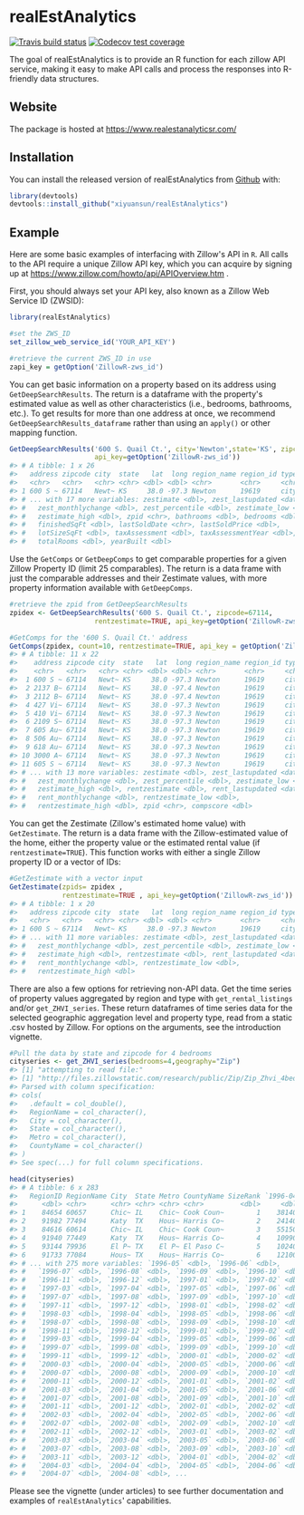 
<!-- README.md is generated from README.Rmd. Please edit that file -->
realEstAnalytics
================

<!-- badges: start -->
[![Travis build status](https://travis-ci.org/xiyuansun/realEstAnalytics.svg?branch=master)](https://travis-ci.org/xiyuansun/realEstAnalytics) [![Codecov test coverage](https://codecov.io/gh/xiyuansun/realEstAnalytics/branch/master/graph/badge.svg)](https://codecov.io/gh/xiyuansun/realEstAnalytics?branch=master) <!-- badges: end -->

The goal of realEstAnalytics is to provide an R function for each zillow API service, making it easy to make API calls and process the responses into R-friendly data structures.

Website
-------

The package is hosted at <https://www.realestanalyticsr.com/>

Installation
------------

You can install the released version of realEstAnalytics from [Github](https://github.com) with:

``` r
library(devtools)
devtools::install_github("xiyuansun/realEstAnalytics")
```

Example
-------

Here are some basic examples of interfacing with Zillow's API in `R`. All calls to the API require a unique Zillow API key, which you can acquire by signing up at <https://www.zillow.com/howto/api/APIOverview.htm> .

First, you should always set your API key, also known as a Zillow Web Service ID (ZWSID):

``` r
library(realEstAnalytics)

#set the ZWS_ID
set_zillow_web_service_id('YOUR_API_KEY')
```

``` r
#retrieve the current ZWS_ID in use
zapi_key = getOption('ZillowR-zws_id')
```

You can get basic information on a property based on its address using `GetDeepSearchResults`. The return is a dataframe with the property's estimated value as well as other characteristics (i.e., bedrooms, bathrooms, etc.). To get results for more than one address at once, we recommend `GetDeepSearchResults_dataframe` rather than using an `apply()` or other mapping function.

``` r
GetDeepSearchResults('600 S. Quail Ct.', city='Newton',state='KS', zipcode=NULL,
                     api_key=getOption('ZillowR-zws_id'))
#> # A tibble: 1 x 26
#>   address zipcode city  state   lat  long region_name region_id type 
#>   <chr>   <chr>   <chr> <chr> <dbl> <dbl> <chr>       <chr>     <chr>
#> 1 600 S ~ 67114   Newt~ KS     38.0 -97.3 Newton      19619     city 
#> # ... with 17 more variables: zestimate <dbl>, zest_lastupdated <date>,
#> #   zest_monthlychange <dbl>, zest_percentile <dbl>, zestimate_low <dbl>,
#> #   zestimate_high <dbl>, zpid <chr>, bathrooms <dbl>, bedrooms <dbl>,
#> #   finishedSqFt <dbl>, lastSoldDate <chr>, lastSoldPrice <dbl>,
#> #   lotSizeSqFt <dbl>, taxAssessment <dbl>, taxAssessmentYear <dbl>,
#> #   totalRooms <dbl>, yearBuilt <dbl>
```

Use the `GetComps` or `GetDeepComps` to get comparable properties for a given Zillow Property ID (limit 25 comparables). The return is a data frame with just the comparable addresses and their Zestimate values, with more property information available with `GetDeepComps`.

``` r
#retrieve the zpid from GetDeepSearchResults
zpidex <- GetDeepSearchResults('600 S. Quail Ct.', zipcode=67114,
                     rentzestimate=TRUE, api_key=getOption('ZillowR-zws_id'))$zpid

#GetComps for the '600 S. Quail Ct.' address
GetComps(zpidex, count=10, rentzestimate=TRUE, api_key = getOption('ZillowR-zws_id'))
#> # A tibble: 11 x 22
#>    address zipcode city  state   lat  long region_name region_id type 
#>    <chr>   <chr>   <chr> <chr> <dbl> <dbl> <chr>       <chr>     <chr>
#>  1 600 S ~ 67114   Newt~ KS     38.0 -97.3 Newton      19619     city 
#>  2 2137 B~ 67114   Newt~ KS     38.0 -97.4 Newton      19619     city 
#>  3 2112 B~ 67114   Newt~ KS     38.0 -97.4 Newton      19619     city 
#>  4 427 Vi~ 67114   Newt~ KS     38.0 -97.3 Newton      19619     city 
#>  5 410 Vi~ 67114   Newt~ KS     38.0 -97.3 Newton      19619     city 
#>  6 2109 S~ 67114   Newt~ KS     38.0 -97.3 Newton      19619     city 
#>  7 605 Au~ 67114   Newt~ KS     38.0 -97.3 Newton      19619     city 
#>  8 506 Au~ 67114   Newt~ KS     38.0 -97.3 Newton      19619     city 
#>  9 618 Au~ 67114   Newt~ KS     38.0 -97.3 Newton      19619     city 
#> 10 3000 A~ 67114   Newt~ KS     38.0 -97.3 Newton      19619     city 
#> 11 605 S ~ 67114   Newt~ KS     38.0 -97.3 Newton      19619     city 
#> # ... with 13 more variables: zestimate <dbl>, zest_lastupdated <date>,
#> #   zest_monthlychange <dbl>, zest_percentile <dbl>, zestimate_low <dbl>,
#> #   zestimate_high <dbl>, rentzestimate <dbl>, rent_lastupdated <date>,
#> #   rent_monthlychange <dbl>, rentzestimate_low <dbl>,
#> #   rentzestimate_high <dbl>, zpid <chr>, compscore <dbl>
```

You can get the Zestimate (Zillow's estimated home value) with `GetZestimate`. The return is a data frame with the Zillow-estimated value of the home, either the property value or the estimated rental value (if `rentzestimate=TRUE`). This function works with either a single Zillow property ID or a vector of IDs:

``` r
#GetZestimate with a vector input
GetZestimate(zpids= zpidex ,
             rentzestimate=TRUE , api_key=getOption('ZillowR-zws_id'))
#> # A tibble: 1 x 20
#>   address zipcode city  state   lat  long region_name region_id type 
#>   <chr>   <chr>   <chr> <chr> <dbl> <dbl> <chr>       <chr>     <chr>
#> 1 600 S ~ 67114   Newt~ KS     38.0 -97.3 Newton      19619     city 
#> # ... with 11 more variables: zestimate <dbl>, zest_lastupdated <date>,
#> #   zest_monthlychange <dbl>, zest_percentile <dbl>, zestimate_low <dbl>,
#> #   zestimate_high <dbl>, rentzestimate <dbl>, rent_lastupdated <date>,
#> #   rent_monthlychange <dbl>, rentzestimate_low <dbl>,
#> #   rentzestimate_high <dbl>
```

There are also a few options for retrieving non-API data. Get the time series of property values aggregated by region and type with `get_rental_listings` and/or `get_ZHVI_series`. These return dataframes of time series data for the selected geographic aggregation level and property type, read from a static .csv hosted by Zillow. For options on the arguments, see the introduction vignette.

``` r
#Pull the data by state and zipcode for 4 bedrooms
cityseries <- get_ZHVI_series(bedrooms=4,geography="Zip")
#> [1] "attempting to read file:"
#> [1] "http://files.zillowstatic.com/research/public/Zip/Zip_Zhvi_4bedroom.csv"
#> Parsed with column specification:
#> cols(
#>   .default = col_double(),
#>   RegionName = col_character(),
#>   City = col_character(),
#>   State = col_character(),
#>   Metro = col_character(),
#>   CountyName = col_character()
#> )
#> See spec(...) for full column specifications.

head(cityseries)
#> # A tibble: 6 x 283
#>   RegionID RegionName City  State Metro CountyName SizeRank `1996-04`
#>      <dbl> <chr>      <chr> <chr> <chr> <chr>         <dbl>     <dbl>
#> 1    84654 60657      Chic~ IL    Chic~ Cook Coun~        1    381400
#> 2    91982 77494      Katy  TX    Hous~ Harris Co~        2    241400
#> 3    84616 60614      Chic~ IL    Chic~ Cook Coun~        3    551500
#> 4    91940 77449      Katy  TX    Hous~ Harris Co~        4    109900
#> 5    93144 79936      El P~ TX    El P~ El Paso C~        5    102400
#> 6    91733 77084      Hous~ TX    Hous~ Harris Co~        6    121000
#> # ... with 275 more variables: `1996-05` <dbl>, `1996-06` <dbl>,
#> #   `1996-07` <dbl>, `1996-08` <dbl>, `1996-09` <dbl>, `1996-10` <dbl>,
#> #   `1996-11` <dbl>, `1996-12` <dbl>, `1997-01` <dbl>, `1997-02` <dbl>,
#> #   `1997-03` <dbl>, `1997-04` <dbl>, `1997-05` <dbl>, `1997-06` <dbl>,
#> #   `1997-07` <dbl>, `1997-08` <dbl>, `1997-09` <dbl>, `1997-10` <dbl>,
#> #   `1997-11` <dbl>, `1997-12` <dbl>, `1998-01` <dbl>, `1998-02` <dbl>,
#> #   `1998-03` <dbl>, `1998-04` <dbl>, `1998-05` <dbl>, `1998-06` <dbl>,
#> #   `1998-07` <dbl>, `1998-08` <dbl>, `1998-09` <dbl>, `1998-10` <dbl>,
#> #   `1998-11` <dbl>, `1998-12` <dbl>, `1999-01` <dbl>, `1999-02` <dbl>,
#> #   `1999-03` <dbl>, `1999-04` <dbl>, `1999-05` <dbl>, `1999-06` <dbl>,
#> #   `1999-07` <dbl>, `1999-08` <dbl>, `1999-09` <dbl>, `1999-10` <dbl>,
#> #   `1999-11` <dbl>, `1999-12` <dbl>, `2000-01` <dbl>, `2000-02` <dbl>,
#> #   `2000-03` <dbl>, `2000-04` <dbl>, `2000-05` <dbl>, `2000-06` <dbl>,
#> #   `2000-07` <dbl>, `2000-08` <dbl>, `2000-09` <dbl>, `2000-10` <dbl>,
#> #   `2000-11` <dbl>, `2000-12` <dbl>, `2001-01` <dbl>, `2001-02` <dbl>,
#> #   `2001-03` <dbl>, `2001-04` <dbl>, `2001-05` <dbl>, `2001-06` <dbl>,
#> #   `2001-07` <dbl>, `2001-08` <dbl>, `2001-09` <dbl>, `2001-10` <dbl>,
#> #   `2001-11` <dbl>, `2001-12` <dbl>, `2002-01` <dbl>, `2002-02` <dbl>,
#> #   `2002-03` <dbl>, `2002-04` <dbl>, `2002-05` <dbl>, `2002-06` <dbl>,
#> #   `2002-07` <dbl>, `2002-08` <dbl>, `2002-09` <dbl>, `2002-10` <dbl>,
#> #   `2002-11` <dbl>, `2002-12` <dbl>, `2003-01` <dbl>, `2003-02` <dbl>,
#> #   `2003-03` <dbl>, `2003-04` <dbl>, `2003-05` <dbl>, `2003-06` <dbl>,
#> #   `2003-07` <dbl>, `2003-08` <dbl>, `2003-09` <dbl>, `2003-10` <dbl>,
#> #   `2003-11` <dbl>, `2003-12` <dbl>, `2004-01` <dbl>, `2004-02` <dbl>,
#> #   `2004-03` <dbl>, `2004-04` <dbl>, `2004-05` <dbl>, `2004-06` <dbl>,
#> #   `2004-07` <dbl>, `2004-08` <dbl>, ...
```

Please see the vignette (under articles) to see further documentation and examples of `realEstAnalytics`' capabilities.
